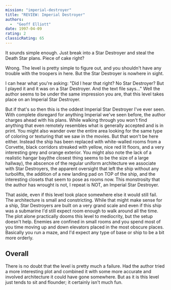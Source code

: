 ```yaml
---
mission: "imperial-destroyer"
title: "REVIEW: Imperial Destroyer"
authors: 
  -  "Geoff Elliott"
date: 1997-04-09
rating: 2
classicRating: 65
---
```


It sounds simple enough. Just break into a Star Destroyer and steal the Death Star plans. Piece of cake right?

Wrong. The level is pretty simple to figure out, and you shouldn't have any trouble with the troopers in here. But the Star Destroyer is nowhere in sight.

I can hear what you're asking: "Did I hear that right? No Star Destroyer? But I played it and it was on a Star Destroyer. And the text file says..." Well the author seems to be under the same impression you are, that this level takes place on an Imperial Star Destroyer.

But if that's so then this is the oddest Imperial Star Destroyer I've ever seen. With complete disregard for anything Imperial we've seen before, the author charges ahead with his plans. While walking through you won't find anything that even remotely resembles what is generally accepted and is in print. You might also wander over the entire area looking for the same type of coloring or texturing that we saw in the movies. But that won't be here either. Instead the ship has been replaced with white-walled rooms from a Corvette, black corridors streaked with yellow, nice red lit floors, and a very interesting grey and orange exterior. You might also note the lack of a realistic hangar bay(the closest thing seems to be the size of a large hallway), the abscence of the regular uniform architecture we associate with Star Destroyers, the apparent oversight that left the ship without any turbolifts, the addition of a new landing pad on TOP of the ship, and the interesting closets that seem to pose as rooms now. This monstrosity that the author has wrought is not, I repeat is NOT, an Imperial Star Destroyer.

That aside, even if this level took place somewhere else it would still fail. The architecture is small and constricting. While that might make sense for a ship, Star Destroyers are built on a very grand scale and even if this ship was a submarine I'd still expect room enough to walk around all the time. The plot alone practically dooms this level to mediocrity, but the setup doesn't help. Enemies are confined in small rooms and you spend most of you time moving up and down elevators placed in the most obscure places. Basically you run a maze, and I'd expect any type of base or ship to be a bit more orderly.

## Overall

There is no doubt that the level is pretty much a failure. Had the author tried a more interesting plot and combined it with some more accurate and involved architecture it could have gone somewhere. But as it is this level just tends to sit and flounder; it certainly isn't much fun.
